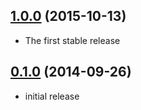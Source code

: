 ## [1.0.0](https://github.com/twada/utf8ize-sourcemaps/releases/tag/v1.0.0) (2015-10-13)


  * The first stable release


## [0.1.0](https://github.com/twada/utf8ize-sourcemaps/releases/tag/v0.1.0) (2014-09-26)


  * initial release
